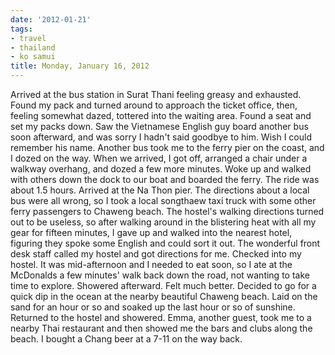 ```yaml
---
date: '2012-01-21'
tags:
- travel
- thailand
- ko samui
title: Monday, January 16, 2012
---
```


Arrived at the bus station in Surat Thani feeling greasy and exhausted. Found my pack and turned around to approach the ticket office, then, feeling somewhat dazed, tottered into the waiting area. Found a seat and set my packs down. Saw the Vietnamese English guy board another bus soon afterward, and was sorry I hadn't said goodbye to him. Wish I could remember his name. Another bus took me to the ferry pier on the coast, and I dozed on the way. When we arrived, I got off, arranged a chair under a walkway overhang, and dozed a few more minutes. Woke up and walked with others down the dock to our boat and boarded the ferry. The ride was about 1.5 hours. Arrived at the Na Thon pier. The directions about a local bus were all wrong, so I took a local songthaew taxi truck with some other ferry passengers to Chaweng beach. The hostel's walking directions turned out to be useless, so after walking around in the blistering heat with all my gear for fifteen minutes, I gave up and walked into the nearest hotel, figuring they spoke some English and could sort it out. The wonderful front desk staff called my hostel and got directions for me. Checked into my hostel. It was mid-afternoon and I needed to eat soon, so I ate at the McDonalds a few minutes' walk back down the road, not wanting to take time to explore. Showered afterward. Felt much better. Decided to go for a quick dip in the ocean at the nearby beautiful Chaweng beach. Laid on the sand for an hour or so and soaked up the last hour or so of sunshine. Returned to the hostel and showered. Emma, another guest, took me to a nearby Thai restaurant and then showed me the bars and clubs along the beach. I bought a Chang beer at a 7-11 on the way back.
